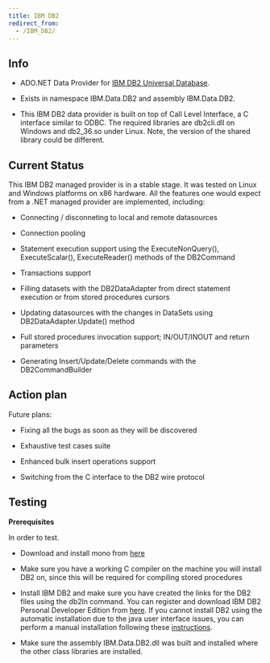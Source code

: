 ```yaml
---
title: IBM DB2
redirect_from:
  - /IBM_DB2/
---
```


Info
----

-   ADO.NET Data Provider for [IBM DB2 Universal Database](http://www-3.ibm.com/software/data/db2/).

-   Exists in namespace IBM.Data.DB2 and assembly IBM.Data.DB2.

-   This IBM DB2 data provider is built on top of Call Level Interface, a C interface similar to ODBC. The required libraries are db2cli.dll on Windows and db2_36.so under Linux. Note, the version of the shared library could be different.

Current Status
--------------

This IBM DB2 managed provider is in a stable stage. It was tested on Linux and Windows platforms on x86 hardware. All the features one would expect from a .NET managed provider are implemented, including:

-   Connecting / disconneting to local and remote datasources

-   Connection pooling

-   Statement execution support using the ExecuteNonQuery(), ExecuteScalar(), ExecuteReader() methods of the DB2Command

-   Transactions support

-   Filling datasets with the DB2DataAdapter from direct statement execution or from stored procedures cursors

-   Updating datasources with the changes in DataSets using DB2DataAdapter.Update() method

-   Full stored procedures invocation support; IN/OUT/INOUT and return parameters

-   Generating Insert/Update/Delete commands with the DB2CommandBuilder

Action plan
-----------

Future plans:

-   Fixing all the bugs as soon as they will be discovered

-   Exhaustive test cases suite

-   Enhanced bulk insert operations support

-   Switching from the C interface to the DB2 wire protocol

Testing
-------

**Prerequisites**

In order to test.

-   Download and install mono from [here](/download/stable/)

-   Make sure you have a working C compiler on the machine you will install DB2 on, since this will be required for compiling stored procedures

-   Install IBM DB2 and make sure you have created the links for the DB2 files using the db2ln command. You can register and download IBM DB2 Personal Developer Edition from [here](http://www14.software.ibm.com/webapp/download/search.jsp?rs=db2pde). If you cannot install DB2 using the automatic installation due to the java user interface issues, you can perform a manual installation following these [instructions](http://publib.boulder.ibm.com/infocenter/db2help/index.jsp?topic=/com.ibm.db2.udb.doc/start/t0006742.htm).

-   Make sure the assembly IBM.Data.DB2.dll was built and installed where the other class libraries are installed.
